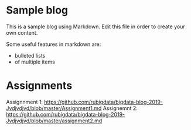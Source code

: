 # Sample blog 

This is a sample blog using Markdown. Edit this file in order to create your own content. 

Some useful features in markdown are:
- bulleted lists
- of multiple items

# Assignments
Assignnment 1: https://github.com/rubigdata/bigdata-blog-2019-Jvdjvdjvd/blob/master/Assignment1.md
Assignemnt 2: https://github.com/rubigdata/bigdata-blog-2019-Jvdjvdjvd/blob/master/assignment2.md
#
